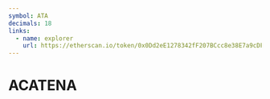 ```yaml
---
symbol: ATA
decimals: 18
links:
  - name: explorer
    url: https://etherscan.io/token/0x0Dd2eE1278342fF207BCcc8e38E7a9cDF0bbe5E1
---
```


# ACATENA
